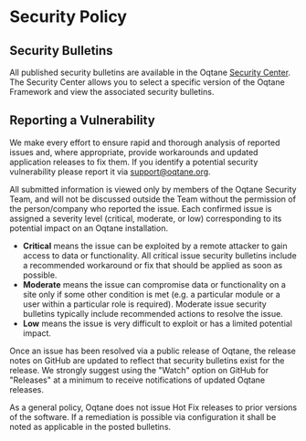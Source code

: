 # Security Policy

## Security Bulletins

All published security bulletins are available in the Oqtane [Security Center](https://www.oqtane.net/security). The Security Center allows you to select a specific version of the Oqtane Framework and view the associated security bulletins. 

## Reporting a Vulnerability

We make every effort to ensure rapid and thorough analysis of reported issues and, where appropriate, provide workarounds and updated application releases to fix them. If you identify a potential security vulnerability please report it via support@oqtane.org.

All submitted information is viewed only by members of the Oqtane Security Team, and will not be discussed outside the Team without the permission of the person/company who reported the issue. Each confirmed issue is assigned a severity level (critical, moderate, or low) corresponding to its potential impact on an Oqtane installation.

* **Critical** means the issue can be exploited by a remote attacker to gain access to data or functionality. All critical issue security bulletins include a recommended workaround or fix that should be applied as soon as possible.
* **Moderate** means the issue can compromise data or functionality on a site only if some other condition is met (e.g. a particular module or a user within a particular role is required). Moderate issue security bulletins typically include recommended actions to resolve the issue.
* **Low** means the issue is very difficult to exploit or has a limited potential impact.

Once an issue has been resolved via a public release of Oqtane, the release notes on GitHub are updated to reflect that security bulletins exist for the release. We strongly suggest using the "Watch" option on GitHub for "Releases" at a minimum to receive notifications of updated Oqtane releases.

As a general policy, Oqtane does not issue Hot Fix releases to prior versions of the software.  If a remediation is possible via configuration it shall be noted as applicable in the posted bulletins.
